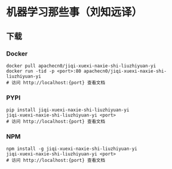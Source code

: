 # 机器学习那些事（刘知远译）

## 下载

### Docker

```
docker pull apachecn0/jiqi-xuexi-naxie-shi-liuzhiyuan-yi
docker run -tid -p <port>:80 apachecn0/jiqi-xuexi-naxie-shi-liuzhiyuan-yi
# 访问 http://localhost:{port} 查看文档
```

### PYPI

```
pip install jiqi-xuexi-naxie-shi-liuzhiyuan-yi
jiqi-xuexi-naxie-shi-liuzhiyuan-yi <port>
# 访问 http://localhost:{port} 查看文档
```

### NPM

```
npm install -g jiqi-xuexi-naxie-shi-liuzhiyuan-yi
jiqi-xuexi-naxie-shi-liuzhiyuan-yi <port>
# 访问 http://localhost:{port} 查看文档
```